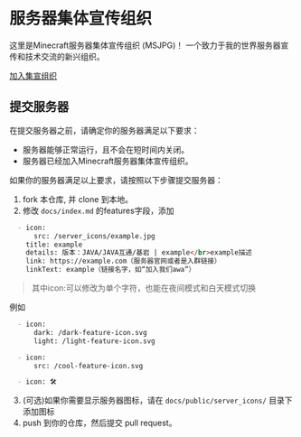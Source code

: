 # 服务器集体宣传组织

这里是Minecraft服务器集体宣传组织 (MSJPG)！
一个致力于我的世界服务器宣传和技术交流的新兴组织。

[加入集宣组织](http://qm.qq.com/cgi-bin/qm/qr?_wv=1027&k=SLn_dDww45TQawEUWHQH_Mmqg_25DBrx&authKey=uJMORZTXS5qHzVX7M1HM0hn%2Fc8xJfciatjKS90b6cIGpwRj%2FJciTON4bIHiNrtsG&noverify=0&group_code=983551769)

## 提交服务器

在提交服务器之前，请确定你的服务器满足以下要求：

- 服务器能够正常运行，且不会在短时间内关闭。
- 服务器已经加入Minecraft服务器集体宣传组织。

如果你的服务器满足以上要求，请按照以下步骤提交服务器：

1. fork 本仓库, 并 clone 到本地。
2. 修改 `docs/index.md` 的features字段，添加

``` index.md
  - icon:
      src: /server_icons/example.jpg
    title: example
    details: 版本：JAVA/JAVA互通/基岩 | example</br>example描述
    link: https://example.com（服务器官网或者是入群链接）
    linkText: example（链接名字，如“加入我们awa”）
```

>其中icon:可以修改为单个字符，也能在夜间模式和白天模式切换

例如

``` index.md
  - icon:
      dark: /dark-feature-icon.svg
      light: /light-feature-icon.svg
```

``` index.md
  - icon:
      src: /cool-feature-icon.svg
```

``` index.md
  - icon: 🛠️
```

3. (可选)如果你需要显示服务器图标，请在 `docs/public/server_icons/` 目录下添加图标
4. push 到你的仓库，然后提交 pull request。
